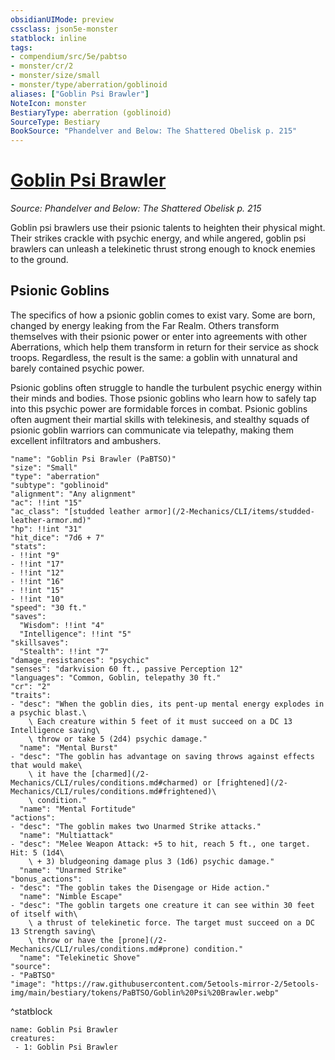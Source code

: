 ```yaml
---
obsidianUIMode: preview
cssclass: json5e-monster
statblock: inline
tags:
- compendium/src/5e/pabtso
- monster/cr/2
- monster/size/small
- monster/type/aberration/goblinoid
aliases: ["Goblin Psi Brawler"]
NoteIcon: monster
BestiaryType: aberration (goblinoid)
SourceType: Bestiary
BookSource: "Phandelver and Below: The Shattered Obelisk p. 215"
---
```

# [Goblin Psi Brawler](2-Mechanics/CLI/bestiary/aberration/goblin-psi-brawler-pabtso.md)
*Source: Phandelver and Below: The Shattered Obelisk p. 215*  

Goblin psi brawlers use their psionic talents to heighten their physical might. Their strikes crackle with psychic energy, and while angered, goblin psi brawlers can unleash a telekinetic thrust strong enough to knock enemies to the ground.

## Psionic Goblins

The specifics of how a psionic goblin comes to exist vary. Some are born, changed by energy leaking from the Far Realm. Others transform themselves with their psionic power or enter into agreements with other Aberrations, which help them transform in return for their service as shock troops. Regardless, the result is the same: a goblin with unnatural and barely contained psychic power.

Psionic goblins often struggle to handle the turbulent psychic energy within their minds and bodies. Those psionic goblins who learn how to safely tap into this psychic power are formidable forces in combat. Psionic goblins often augment their martial skills with telekinesis, and stealthy squads of psionic goblin warriors can communicate via telepathy, making them excellent infiltrators and ambushers.

```statblock
"name": "Goblin Psi Brawler (PaBTSO)"
"size": "Small"
"type": "aberration"
"subtype": "goblinoid"
"alignment": "Any alignment"
"ac": !!int "15"
"ac_class": "[studded leather armor](/2-Mechanics/CLI/items/studded-leather-armor.md)"
"hp": !!int "31"
"hit_dice": "7d6 + 7"
"stats":
- !!int "9"
- !!int "17"
- !!int "12"
- !!int "16"
- !!int "15"
- !!int "10"
"speed": "30 ft."
"saves":
  "Wisdom": !!int "4"
  "Intelligence": !!int "5"
"skillsaves":
  "Stealth": !!int "7"
"damage_resistances": "psychic"
"senses": "darkvision 60 ft., passive Perception 12"
"languages": "Common, Goblin, telepathy 30 ft."
"cr": "2"
"traits":
- "desc": "When the goblin dies, its pent-up mental energy explodes in a psychic blast.\
    \ Each creature within 5 feet of it must succeed on a DC 13 Intelligence saving\
    \ throw or take 5 (2d4) psychic damage."
  "name": "Mental Burst"
- "desc": "The goblin has advantage on saving throws against effects that would make\
    \ it have the [charmed](/2-Mechanics/CLI/rules/conditions.md#charmed) or [frightened](/2-Mechanics/CLI/rules/conditions.md#frightened)\
    \ condition."
  "name": "Mental Fortitude"
"actions":
- "desc": "The goblin makes two Unarmed Strike attacks."
  "name": "Multiattack"
- "desc": "Melee Weapon Attack: +5 to hit, reach 5 ft., one target. Hit: 5 (1d4\
    \ + 3) bludgeoning damage plus 3 (1d6) psychic damage."
  "name": "Unarmed Strike"
"bonus_actions":
- "desc": "The goblin takes the Disengage or Hide action."
  "name": "Nimble Escape"
- "desc": "The goblin targets one creature it can see within 30 feet of itself with\
    \ a thrust of telekinetic force. The target must succeed on a DC 13 Strength saving\
    \ throw or have the [prone](/2-Mechanics/CLI/rules/conditions.md#prone) condition."
  "name": "Telekinetic Shove"
"source":
- "PaBTSO"
"image": "https://raw.githubusercontent.com/5etools-mirror-2/5etools-img/main/bestiary/tokens/PaBTSO/Goblin%20Psi%20Brawler.webp"
```
^statblock

```encounter-table
name: Goblin Psi Brawler
creatures:
 - 1: Goblin Psi Brawler
```
